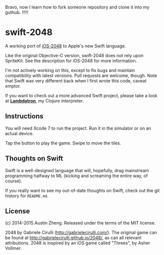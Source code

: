 Bravo, now I learn how to fork someone repository and clone it into my guthub. !!!!!

swift-2048
==========

A working port of [iOS-2048](https://github.com/austinzheng/iOS-2048) to Apple's new Swift language.

Like the original Objective-C version, swift-2048 does not rely upon SpriteKit. See the description for iOS-2048 for more information.

I'm not actively working on this, except to fix bugs and maintain compatibility with latest versions. Pull requests are welcome, though. Note that Swift was very different back when I first wrote this code, caveat emptor.


If you want to check out a more advanced Swift project, please take a look at **[Lambdatron](https://github.com/austinzheng/Lambdatron)**, my Clojure interpreter.

Instructions
------------

You will need Xcode 7 to run the project. Run it in the simulator or on an actual device.

Tap the button to play the game. Swipe to move the tiles.

Thoughts on Swift
-----------------

Swift is a well-designed language that will, hopefully, drag mainstream programming halfway to ML (kicking and screaming the entire way, of course).

If you really want to see my out-of-date thoughts on Swift, check out the git history for `README.md`.

License
-------
(c) 2014-2015 Austin Zheng. Released under the terms of the MIT license.

2048 by Gabriele Cirulli (http://gabrielecirulli.com/). The original game can be found at http://gabrielecirulli.github.io/2048/, as can all relevant attributions. 2048 is inspired by an iOS game called "Threes", by Asher Vollmer.
